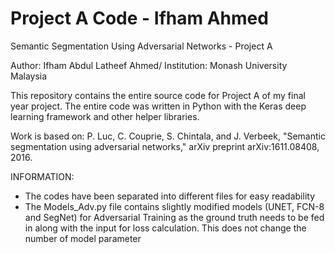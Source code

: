 # Project A Code - Ifham Ahmed 
Semantic Segmentation Using Adversarial Networks - Project A

Author: Ifham Abdul Latheef Ahmed/
Institution: Monash University Malaysia

This repository contains the entire source code for Project A of my final year project.
The entire code was written in Python with the Keras deep learning framework and other helper libraries.

Work is based on:
P. Luc, C. Couprie, S. Chintala, and J. Verbeek, "Semantic segmentation using adversarial networks," arXiv preprint arXiv:1611.08408, 2016.


INFORMATION:
- The codes have been separated into different files for easy readability
- The Models_Adv.py file contains slightly modified models (UNET, FCN-8 and SegNet) for Adversarial Training as the ground truth needs to be fed in along with the input for loss calculation. This does not change the number of model parameter
